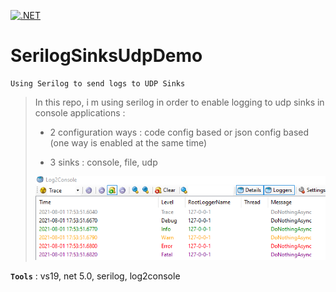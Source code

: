[![.NET](https://github.com/aimenux/SerilogSinksUdpDemo/actions/workflows/ci.yml/badge.svg)](https://github.com/aimenux/SerilogSinksUdpDemo/actions/workflows/ci.yml)

# SerilogSinksUdpDemo
```
Using Serilog to send logs to UDP Sinks
```

> In this repo, i m using serilog in order to enable logging to udp sinks in console applications :
>
> - 2 configuration ways : code config based or json config based (one way is enabled at the same time)
>
> - 3 sinks : console, file, udp
>
> ![SerilogSinksUdpDemo](Screenshots/SerilogSinksUdpDemo.png)
>

**`Tools`** : vs19, net 5.0, serilog, log2console